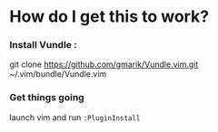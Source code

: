 # How do I get this to work?

### Install Vundle : 

git clone https://github.com/gmarik/Vundle.vim.git ~/.vim/bundle/Vundle.vim

### Get things going

launch vim and run `:PluginInstall`
